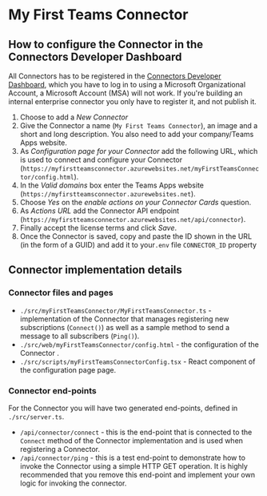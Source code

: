 # My First Teams Connector

## How to configure the Connector in the Connectors Developer Dashboard

All Connectors has to be registered in the [Connectors Developer Dashboard](https://outlook.office.com/connectors/publish), which you have to log in to using a Microsoft Organizational Account, a Microsoft Account (MSA) will not work. If you're building an internal enterprise connector you only have to register it, and not publish it.

1. Choose to add a *New Connector*
2. Give the Connector a name (`My First Teams Connector`), an image and a short and long description. You also need to add your company/Teams Apps website.
3. As *Configuration page for your Connector*  add the following URL, which is used to connect and configure your Connector (`https://myfirstteamsconnector.azurewebsites.net/myFirstTeamsConnector/config.html`).
4. In the *Valid domains* box enter the Teams Apps website (`https://myfirstteamsconnector.azurewebsites.net`).
5. Choose *Yes* on the *enable actions on your Connector Cards* question.
6. As *Actions URL* add the Connector API endpoint (`https://myfirstteamsconnector.azurewebsites.net/api/connector`).
7. Finally accept the license terms and click *Save*.
8. Once the Connector is saved, copy and paste the ID shown in the URL (in the form of a GUID) and add it to your`.env` file `CONNECTOR_ID` property

## Connector implementation details

### Connector files and pages

* `./src/myFirstTeamsConnector/MyFirstTeamsConnector.ts` - implementation of the Connector that manages registering new subscriptions (`Connect()`) as well as a sample method to send a message to all subscribers (`Ping()`).
* `./src/web/myFirstTeamsConnector/config.html` - the configuration of the Connector .
* `./src/scripts/myFirstTeamsConnectorConfig.tsx` - React component of the configuration page page.

### Connector end-points

For the Connector you will have two generated end-points, defined in `./src/server.ts`.

* `/api/connector/connect` - this is the end-point that is connected to the `Connect` method of the Connector implementation and is used when registering a Connector. 
* `/api/connector/ping` - this is a test end-point to demonstrate how to invoke the Connector using a simple HTTP GET operation. It is highly recommended that you remove this end-point and implement your own logic for invoking the connector.
